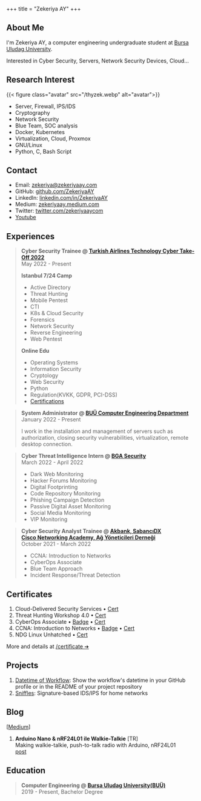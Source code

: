 +++
title = "Zekeriya AY"
+++

## About Me

I'm Zekeriya AY, a computer engineering undergraduate student at <a href="https://uludag.edu.tr/" target="_blank">Bursa Uludag University</a>.

Interested in Cyber Security, Servers, Network Security Devices, Cloud...


## Research Interest

{{< figure class="avatar" src="/thyzek.webp" alt="avatar">}}

* Server, Firewall, IPS/IDS
* Cryptography
* Network Security
* Blue Team, SOC analysis
* Docker, Kubernetes
* Virtualization, Cloud, Proxmox
* GNU/Linux
* Python, C, Bash Script


## Contact

* Email: <a href="mailto:zekeriya@zekeriyaay.com" target="_blank">zekeriya@zekeriyaay.com</a>
* GitHub: <a href="https://github.com/ZekeriyaAY" target="_blank">github.com/ZekeriyaAY</a>
* LinkedIn: <a href="https://linkedin.com/in/ZekeriyaAY" target="_blank">linkedin.com/in/ZekeriyaAY</a>
* Medium: <a href="https://zekeriyaay.medium.com" target="_blank">zekeriyaay.medium.com</a>
* Twitter: <a href="https://twitter.com/zekeriyaaycom" target="_blank">twitter.com/zekeriyaaycom</a>
* <a href="https://youtube.com/channel/UCcg8zjG1kt-6sRfb4ajHWXQ?sub_confirmation=1" target="_blank">Youtube</a><!-- [^1] -->


## Experiences

> **Cyber Security Trainee @ <a href="https://www.cybertake-off.com" target="_blank">Turkish Airlines Technology Cyber Take-Off 2022</a>**\
> May 2022 - Present
>
> **Istanbul 7/24 Camp**
> - Active Directory
> - Threat Hunting
> - Mobile Pentest
> - CTI
> - K8s & Cloud Security
> - Forensics
> - Network Security
> - Reverse Engineering
> - Web Pentest
>
> **Online Edu**
> - Operating Systems
> - Information Security
> - Cryptology
> - Web Security
> - Python
> - Regulation(KVKK, GDPR, PCI-DSS)
> - <a href="/certificate/ZekeriyaAY_CyberTakeOff2022.webp" target="_blank">Certifications</a>

> **System Administrator @ <a href="https://www.uludag.edu.tr/bm" target="_blank">BUÜ Computer Engineering Department</a>**\
> January 2022 - Present
>
> I work in the installation and management of servers such as authorization, closing security vulnerabilities, virtualization, remote desktop connection.

> **Cyber Threat Intelligence Intern @ <a href="https://www.bgasecurity.com/" target="_blank">BGA Security</a>**\
> March 2022 - April 2022
> - Dark Web Monitoring
> - Hacker Forums Monitoring
> - Digital Footprinting
> - Code Repository Monitoring
> - Phishing Campaign Detection
> - Passive Digital Asset Monitoring
> - Social Media Monitoring
> - VIP Monitoring

> **Cyber Security Analyst Trainee @ <a href="https://kariyer.akbank.com/YouthAcademy" target="_blank">Akbank, SabancıDX<br> Cisco Networking Academy, Ağ Yöneticileri Derneği</a>**\
> October 2021 - March 2022
> - CCNA: Introduction to Networks
> - CyberOps Associate
> - Blue Team Approach
> - Incident Response/Threat Detection


## Certificates

1. Cloud-Delivered Security Services &bullet; <a href="/certificate/ZekeriyaAY_PAN_Certificate_of_Completion.pdf" target="_blank">Cert</a>
1. Threat Hunting Workshop 4.0 &bullet; <a href="/certificate/ZekeriyaAY_ThreatHuntingWorkshop.pdf" target="_blank">Cert</a>
1. CyberOps Associate &bullet; <a href="https://www.credly.com/badges/27f2552f-0828-4b38-b530-14c21e0ad79f" target="_blank">Badge</a> &bullet; <a href="/certificate/ZekeriyaAY_CyberOps_Associate.pdf" target="_blank">Cert</a>
1. CCNA: Introduction to Networks &bullet; <a href="https://credly.com/badges/c37ea143-d98d-4c5b-a9ef-2af2423a4b1d" target="_blank">Badge</a> &bullet; <a href="/certificate/ZekeriyaAY_CCNA1_IntroductionToNetworks.pdf" target="_blank">Cert</a>
1. NDG Linux Unhatched &bullet; <a href="/certificate/ZekeriyaAY_NDGLinuxUnhatched.pdf" target="_blank">Cert</a>

More and details at <a href="/certificate">/certificate &#10132;</a>


## Projects

1. <a href="https://github.com/marketplace/actions/datetime-of-workflow" target="_blank">Datetime of Workflow</a>: Show the workflow's datetime in your GitHub profile or in the README of your project repository
1. <a href="https://github.com/ZekeriyaAY/sniffles" target="_blank">Sniffles</a>: Signature-based IDS/IPS for home networks


## Blog

\[<a href="https://zekeriyaay.medium.com" target="_blank">Medium</a>\]

1. **Arduino Nano & nRF24L01 ile Walkie-Talkie** [TR]\
Making walkie-talkie, push-to-talk radio with Arduino, nRF24L01\
<a href="https://zekeriyaay.medium.com/arduino-walkie-talkie-10ae6113e58e" target="_blank">post</a>


## Education

> **Computer Engineering @ <a href="https://uludag.edu.tr" target="_blank">Bursa Uludag University(BUÜ)</a>**\
> 2019 - Present, Bachelor Degree



<!-- [^1]: This is the first footnote. 
[^2]: This is the second footnote. -->
